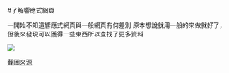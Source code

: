 #了解響應式網頁


一開始不知道響應式網頁與一般網頁有何差別
原本想說就用一般的來做就好了，但後來發現可以獲得一些東西所以查找了更多資料


![](https://i.imgur.com/nniFNNL.png)

[截圖來源](https://www.ibest.tw/page01.php)